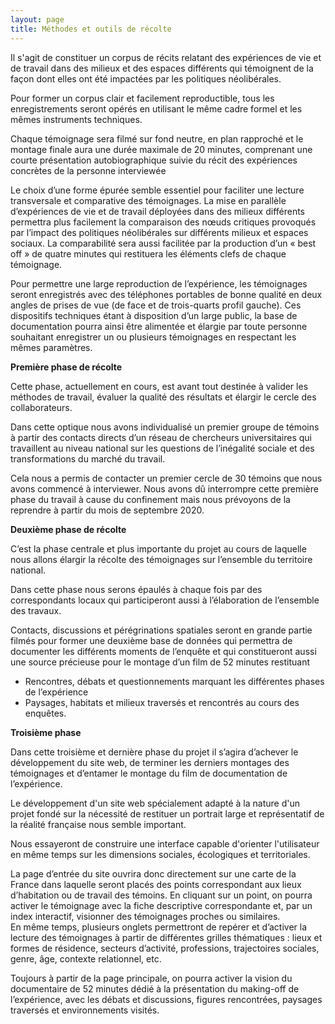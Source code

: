 ```yaml
---
layout: page
title: Méthodes et outils de récolte
---
```

Il s'agit de constituer un corpus de récits relatant des expériences de vie et de travail dans des milieux et des espaces différents qui témoignent de la façon dont elles ont été impactées par les politiques néolibérales.

Pour former un corpus clair et facilement reproductible, tous les enregistrements seront opérés en utilisant le même cadre formel et les mêmes instruments techniques.

Chaque témoignage sera filmé sur fond neutre, en plan rapproché et le montage finale aura une durée maximale de 20 minutes, comprenant une courte présentation autobiographique suivie du récit des expériences concrètes de la personne interviewée

Le choix d’une forme épurée semble essentiel pour faciliter une lecture transversale et comparative des témoignages. La mise en parallèle d’expériences de vie et de travail déployées dans des milieux différents permettra plus facilement la comparaison des nœuds critiques provoqués par l’impact des politiques néolibérales sur différents milieux et espaces sociaux. 
La comparabilité sera aussi facilitée par la production d’un « best off » de quatre minutes qui restituera les éléments clefs de chaque témoignage.

Pour permettre une large reproduction de l’expérience, les témoignages seront enregistrés avec des téléphones portables de bonne qualité en deux angles de prises de vue (de face et de trois-quarts profil gauche). Ces dispositifs techniques étant à disposition d’un large public, la base de documentation pourra ainsi être alimentée et élargie par toute personne souhaitant enregistrer un ou plusieurs témoignages en respectant les mêmes paramètres. 

**Première phase de récolte**

Cette phase, actuellement en cours, est avant tout destinée à valider les méthodes de travail, évaluer la qualité des résultats et élargir le cercle des collaborateurs.

Dans cette optique nous avons individualisé un premier groupe de témoins à partir des contacts directs d’un réseau de chercheurs universitaires qui travaillent au niveau national sur les questions de l’inégalité sociale et des transformations du marché du travail.

Cela nous a permis de contacter un premier cercle de 30 témoins que nous avons commencé à interviewer.
Nous avons dû interrompre cette première phase du travail à cause du confinement mais nous prévoyons de la reprendre à partir du mois de septembre 2020.  

**Deuxième phase de récolte**

C’est la phase centrale et plus importante du projet au cours de laquelle nous allons élargir la récolte des témoignages sur l’ensemble du territoire national. 

Dans cette phase nous serons épaulés à chaque fois par des correspondants locaux qui participeront aussi à l’élaboration de l’ensemble des travaux. 

Contacts, discussions et pérégrinations spatiales seront en grande partie filmés pour former une deuxième base de données qui permettra de documenter les différents moments de l’enquête et qui constitueront aussi une source précieuse pour le montage d’un film de 52 minutes restituant 
-  Rencontres, débats et questionnements marquant les différentes phases de l’expérience
-  Paysages, habitats et milieux traversés et rencontrés au cours des enquêtes.    

**Troisième phase**

Dans cette troisième et dernière phase du projet il s’agira d’achever le développement du site web, de terminer les derniers montages des témoignages et d’entamer le montage du film de documentation de l’expérience. 

Le développement d'un site web spécialement adapté à la nature d'un projet fondé sur la nécessité de restituer un portrait large et représentatif de la réalité française nous semble important. 

Nous essayeront de construire une interface capable d'orienter l'utilisateur en même temps sur les dimensions sociales, écologiques et territoriales.

La page d’entrée du site ouvrira donc directement sur une carte de la France dans laquelle seront placés des points correspondant aux lieux d’habitation ou de travail des témoins. En cliquant sur un point, on pourra activer le témoignage avec la fiche descriptive correspondante et, par un index interactif, visionner des témoignages proches ou similaires.<br/> 
En même temps, plusieurs onglets permettront de repérer et d’activer la lecture des témoignages à partir de différentes grilles thématiques : lieux et formes de résidence, secteurs d’activité, professions, trajectoires sociales, genre, âge, contexte relationnel, etc.

Toujours à partir de la page principale, on pourra activer la vision du documentaire de 52 minutes dédié à la présentation du making-off de l’expérience, avec les débats et discussions, figures rencontrées, paysages traversés et environnements visités.
